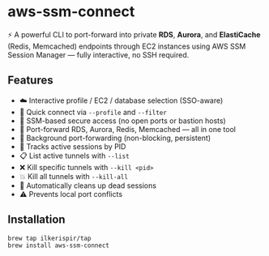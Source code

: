 # aws-ssm-connect

⚡ A powerful CLI to port-forward into private **RDS**, **Aurora**, and **ElastiCache** (Redis, Memcached) endpoints through EC2 instances using AWS SSM Session Manager — fully interactive, no SSH required.

## Features
- ☁️ Interactive profile / EC2 / database selection (SSO-aware)
- 🚀 Quick connect via `--profile` and `--filter`
- 🔐 SSM-based secure access (no open ports or bastion hosts)
- 🔄 Port-forward RDS, Aurora, Redis, Memcached — all in one tool
- 🧵 Background port-forwarding (non-blocking, persistent)
- 🔢 Tracks active sessions by PID
- 📋 List active tunnels with `--list`
- ❌ Kill specific tunnels with `--kill <pid>`
- 💥 Kill all tunnels with `--kill-all`
- 🧹 Automatically cleans up dead sessions
- ⚠️ Prevents local port conflicts

## Installation

```bash
brew tap ilkerispir/tap
brew install aws-ssm-connect
